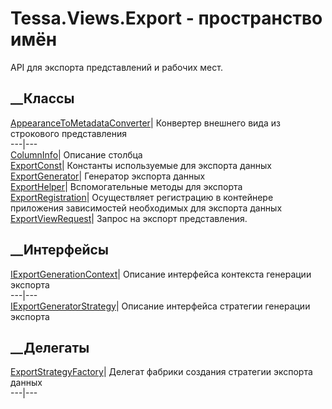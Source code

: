 # Tessa.Views.Export - пространство имён
API для экспорта представлений и рабочих мест.
##  __Классы
[AppearanceToMetadataConverter](T_Tessa_Views_Export_AppearanceToMetadataConverter.htm)|
Конвертер внешнего вида из строкового представления  
---|---  
[ColumnInfo](T_Tessa_Views_Export_ColumnInfo.htm)|  Описание столбца  
[ExportConst](T_Tessa_Views_Export_ExportConst.htm)|  Константы используемые
для экспорта данных  
[ExportGenerator](T_Tessa_Views_Export_ExportGenerator.htm)|  Генератор
экспорта данных  
[ExportHelper](T_Tessa_Views_Export_ExportHelper.htm)|  Вспомогательные методы
для экспорта  
[ExportRegistration](T_Tessa_Views_Export_ExportRegistration.htm)|
Осуществляет регистрацию в контейнере приложения зависимостей необходимых для
экспорта данных  
[ExportViewRequest](T_Tessa_Views_Export_ExportViewRequest.htm)|  Запрос на
экспорт представления.  
## __Интерфейсы
[IExportGenerationContext](T_Tessa_Views_Export_IExportGenerationContext.htm)|
Описание интерфейса контекста генерации экспорта  
---|---  
[IExportGeneratorStrategy](T_Tessa_Views_Export_IExportGeneratorStrategy.htm)|
Описание интерфейса стратегии генерации экспорта  
## __Делегаты
[ExportStrategyFactory](T_Tessa_Views_Export_ExportStrategyFactory.htm)|
Делегат фабрики создания стратегии экспорта данных  
---|---
